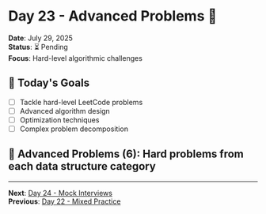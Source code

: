 # Day 23 - Advanced Problems 🚀
**Date**: July 29, 2025  
**Status**: ⏳ Pending  
**Focus**: Hard-level algorithmic challenges

## 🎯 Today's Goals
- [ ] Tackle hard-level LeetCode problems
- [ ] Advanced algorithm design
- [ ] Optimization techniques
- [ ] Complex problem decomposition

## 🧩 Advanced Problems (6): Hard problems from each data structure category
---
**Next**: [Day 24 - Mock Interviews](day-24-mock-interviews.md)  
**Previous**: [Day 22 - Mixed Practice](day-22-mixed-practice.md)

